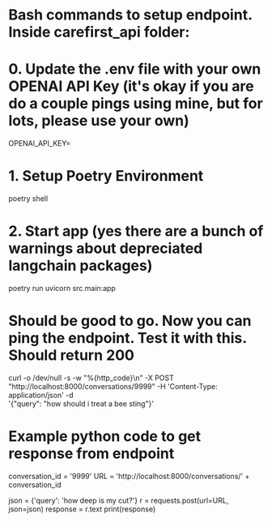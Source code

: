# Bash commands to setup endpoint. Inside carefirst_api folder:

# 0. Update the .env file with your own OPENAI API Key (it's okay if you are do a couple pings using mine, but for lots, please use your own)
OPENAI_API_KEY=

# 1. Setup Poetry Environment
poetry shell

# 2. Start app (yes there are a bunch of warnings about depreciated langchain packages)
 poetry run uvicorn src.main:app 

# Should be good to go. Now you can ping the endpoint. Test it with this. Should return 200
curl -o /dev/null -s -w "%{http_code}\n" -X POST "http://localhost:8000/conversations/9999" -H 'Content-Type: application/json' -d \
'{"query": "how should i treat a bee sting"}'

# Example python code to get response from endpoint

conversation_id = '9999'
URL = 'http://localhost:8000/conversations/' + conversation_id

json = {'query': 'how deep is my cut?'}
r = requests.post(url=URL, json=json)
response = r.text
print(response)